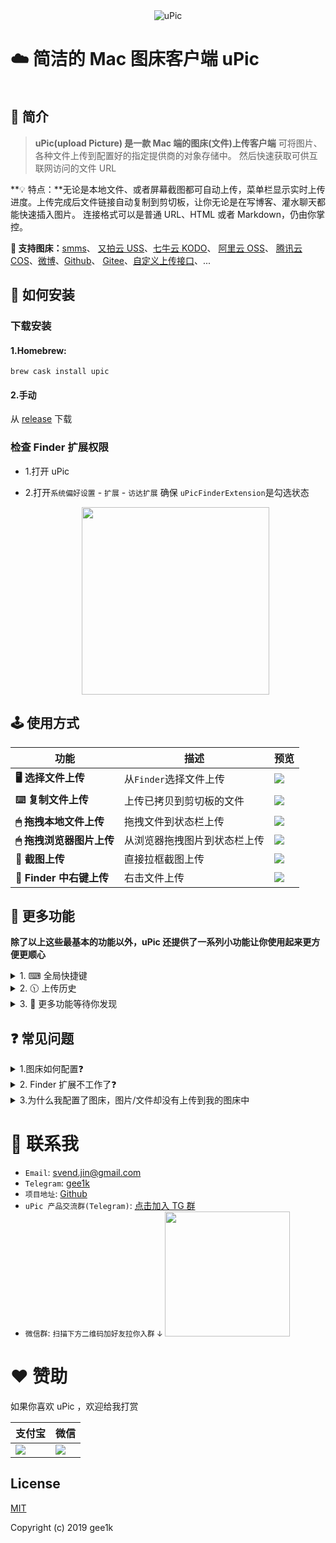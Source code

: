 <div align="center">
  <img src="./screenshot/logo.png" alt="uPic">
</div>

# ☁️ 简洁的 Mac 图床客户端 uPic

<div style="display: flex;justify-content: center;" align="center">
   <a href="https://github.com/gee1k/uPic/stargazers">
    <img src="https://img.shields.io/github/stars/gee1k/uPic.svg?style=popout-square" alt="">
  </a> <a href="https://github.com/gee1k/uPic/releases" style="margin: 0 5px;">
    <img src="https://img.shields.io/github/downloads/gee1k/uPic/total.svg?style=popout-square" alt="">
  </a> <a href="https://github.com/gee1k/uPic/releases/latest">
    <img src="https://img.shields.io/github/release/gee1k/uPic.svg?style=popout-square" alt="">
  </a>
</div>


## 📑 简介

> **uPic(upload Picture) 是一款 Mac 端的图床(文件)上传客户端**
> 可将图片、各种文件上传到配置好的指定提供商的对象存储中。
> 然后快速获取可供互联网访问的文件 URL

**💡 特点：**无论是本地文件、或者屏幕截图都可自动上传，菜单栏显示实时上传进度。上传完成后文件链接自动复制到剪切板，让你无论是在写博客、灌水聊天都能快速插入图片。
连接格式可以是普通 URL、HTML 或者 Markdown，仍由你掌控。

**🔋 支持图床：**[smms](https://sm.ms/)、 [又拍云 USS](https://www.upyun.com/products/file-storage)、[七牛云 KODO](https://www.qiniu.com/products/kodo)、 [阿里云 OSS](https://www.aliyun.com/product/oss/)、 [腾讯云 COS](https://cloud.tencent.com/product/cos)、[微博](https://weibo.com/)、[Github](https://github.com/settings/tokens)、 [Gitee](https://gitee.com/profile/personal_access_tokens)、[自定义上传接口](https://blog.svend.cc/upic/tutorials/custom)、...

## 🚀 如何安装

### 下载安装
#### 1.Homebrew:
```
brew cask install upic
```
#### 2.手动
从 [release](https://github.com/gee1k/uPic/releases) 下载

### 检查 Finder 扩展权限

- 1.打开 uPic

- 2.打开`系统偏好设置` - `扩展` - `访达扩展` 确保 `uPicFinderExtension`是勾选状态

  <center>
    <img src="./screenshot/finder-extension.png" height="300">
  </center>



## 🕹 使用方式

| 功能 | 描述 | 预览 |
| --- | --- | --- |
| **🖥 选择文件上传** | 从`Finder`选择文件上传 | ![](./screenshot/selectFile.gif) |
| **⌨️ 复制文件上传** | 上传已拷贝到剪切板的文件 | ![](./screenshot/paste.gif) |
| **🖱 拖拽本地文件上传** | 拖拽文件到状态栏上传 | ![](./screenshot/drag-finder.gif) |
| **🖱 拖拽浏览器图片上传** | 从浏览器拖拽图片到状态栏上传 | ![](./screenshot/drag-browser.gif) |
| **📸 截图上传** | 直接拉框截图上传 | ![](./screenshot/screenshot.gif) |
| **📂 Finder 中右键上传** | 右击文件上传 | ![](./screenshot/finder-contextmenu.gif) |



## 🧰 更多功能

**除了以上这些最基本的功能以外，uPic 还提供了一系列小功能让你使用起来更方便更顺心**

<details><summary>1. ⌨︎ 全局快捷键</summary><br>
<p>
	<center>
		<img src="./screenshot/shortcuts.png" height="300">
	</center>
</p>
</details>
<details><summary>2. 🕦 上传历史</summary><br>
<p>
	<center>
		<img src="./screenshot/history.png" height="300">
	</center>
</p>
</details>
<details><summary>3. 📢 更多功能等待你发现</summary><br>
<p>
	...
</p>
</details>



## ❓ 常见问题

<details>
	<summary>1.图床如何配置❓</summary>
	<ul>
		<li><a href="https://blog.svend.cc/upic/tutorials/weibo" target="_blank">uPic 图床配置教程 - 微博</a></li>
		<li><a href="https://blog.svend.cc/upic/tutorials/upyun_uss" target="_blank">uPic 图床配置教程 - 又拍云</a></li>
		<li><a href="https://blog.svend.cc/upic/tutorials/qiniu_kodo" target="_blank">uPic 图床配置教程 - 七牛云</a></li>
		<li><a href="https://blog.svend.cc/upic/tutorials/aliyun_oss" target="_blank">uPic 图床配置教程 - 阿里云</a></li>
		<li><a href="https://blog.svend.cc/upic/tutorials/tencent_cos" target="_blank">uPic 图床配置教程 - 腾讯云</a></li>
		<li><a href="https://blog.svend.cc/upic/tutorials/github" target="_blank">uPic 图床配置教程 - Github</a></li>
		<li><a href="https://blog.svend.cc/upic/tutorials/gitee" target="_blank">uPic 图床配置教程 - 码云(Gitee)</a></li>
		<li><a href="https://blog.svend.cc/upic/tutorials/custom" target="_blank">uPic 图床配置教程 - 自定义上传</a></li>
	</ul>
</details>
<details><summary>2. Finder 扩展不工作了❓</summary><br>
<p>由于 Finder 扩展是只要加上之后会一直都存在，所以当你遇到 Finder 扩展操作无反应的时候，可能是 uPic 主程序没有打开</p>
</details>
<details>
	<summary>3.为什么我配置了图床，图片/文件却没有上传到我的图床中</summary>
	<div>
		<p>配置好的图床可以在菜单栏`图床`中选择。选中的图床就是您接下来文件会上传到的图床</p>
		<img src="./screenshot/default-host.png" width="450">
	</div> 
</details>



# 💌 联系我

- `Email`: svend.jin@gmail.com
- `Telegram`: [gee1k](https://t.me/gee1k)
- `项目地址`: [Github](https://github.com/gee1k/uPic)
- `uPic 产品交流群(Telegram)`:  [点击加入 TG 群](https://t.me/upic_host)
- `微信群`:  <small>扫描下方二维码加好友拉你入群 ↓ </small>
	<img src="https://raw.githubusercontent.com/gee1k/oss/master/personal/geee1k.JPG" height="200">


# ❤️ 赞助

如果你喜欢 uPic ，欢迎给我打赏

| **支付宝** | **微信** |
| --- | --- |
| ![](./screenshot/qrcode/alipay-mini.jpeg) | ![](./screenshot/qrcode/wechat-zs.JPG) |


## License

[MIT](http://opensource.org/licenses/MIT)

Copyright (c) 2019 gee1k

